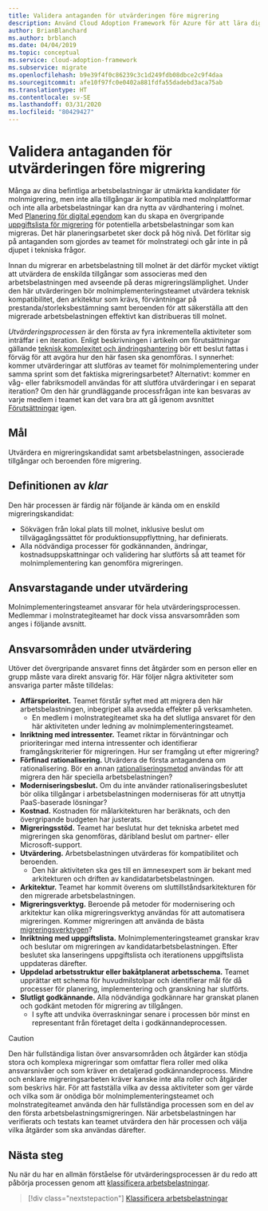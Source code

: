 ```yaml
---
title: Validera antaganden för utvärderingen före migrering
description: Använd Cloud Adoption Framework för Azure för att lära dig hur du verifierar antaganden för utvärdering innan du påbörjar migreringen till molnet.
author: BrianBlanchard
ms.author: brblanch
ms.date: 04/04/2019
ms.topic: conceptual
ms.service: cloud-adoption-framework
ms.subservice: migrate
ms.openlocfilehash: b9e39f4f0c86239c3c1d249fdb08dbce2c9f4daa
ms.sourcegitcommit: afe10f97fc0e0402a881fdfa55dadebd3aca75ab
ms.translationtype: HT
ms.contentlocale: sv-SE
ms.lasthandoff: 03/31/2020
ms.locfileid: "80429427"
---
```

# <a name="validate-assessment-assumptions-before-migration"></a>Validera antaganden för utvärderingen före migrering

Många av dina befintliga arbetsbelastningar är utmärkta kandidater för molnmigrering, men inte alla tillgångar är kompatibla med molnplattformar och inte alla arbetsbelastningar kan dra nytta av värdhantering i molnet. Med [Planering för digital egendom](../../../digital-estate/index.md) kan du skapa en övergripande [uppgiftslista för migrering](../prerequisites/technical-complexity.md#migration-backlog-aligning-business-priorities-and-timing) för potentiella arbetsbelastningar som kan migreras. Det här planeringsarbetet sker dock på hög nivå. Det förlitar sig på antaganden som gjordes av teamet för molnstrategi och går inte in på djupet i tekniska frågor.

Innan du migrerar en arbetsbelastning till molnet är det därför mycket viktigt att utvärdera de enskilda tillgångar som associeras med den arbetsbelastningen med avseende på deras migreringslämplighet. Under den här utvärderingen bör molnimplementeringsteamet utvärdera teknisk kompatibilitet, den arkitektur som krävs, förväntningar på prestanda/storleksbestämning samt beroenden för att säkerställa att den migrerade arbetsbelastningen effektivt kan distribueras till molnet.

*Utvärderingsprocessen* är den första av fyra inkrementella aktiviteter som inträffar i en iteration. Enligt beskrivningen i artikeln om förutsättningar gällande [teknisk komplexitet och ändringshantering](../prerequisites/technical-complexity.md) bör ett beslut fattas i förväg för att avgöra hur den här fasen ska genomföras. I synnerhet: kommer utvärderingar att slutföras av teamet för molnimplementering under samma sprint som det faktiska migreringsarbetet? Alternativt: kommer en våg- eller fabriksmodell användas för att slutföra utvärderingar i en separat iteration? Om den här grundläggande processfrågan inte kan besvaras av varje medlem i teamet kan det vara bra att gå igenom avsnittet [Förutsättningar](../prerequisites/index.md) igen.

## <a name="objective"></a>Mål

Utvärdera en migreringskandidat samt arbetsbelastningen, associerade tillgångar och beroenden före migrering.

## <a name="definition-of-done"></a>Definitionen av *klar*

Den här processen är färdig när följande är kända om en enskild migreringskandidat:

- Sökvägen från lokal plats till molnet, inklusive beslut om tillvägagångssättet för produktionsuppflyttning, har definierats.
- Alla nödvändiga processer för godkännanden, ändringar, kostnadsuppskattningar och validering har slutförts så att teamet för molnimplementering kan genomföra migreringen.

## <a name="accountability-during-assessment"></a>Ansvarstagande under utvärdering

Molnimplementeringsteamet ansvarar för hela utvärderingsprocessen. Medlemmar i molnstrategiteamet har dock vissa ansvarsområden som anges i följande avsnitt.

## <a name="responsibilities-during-assessment"></a>Ansvarsområden under utvärdering

Utöver det övergripande ansvaret finns det åtgärder som en person eller en grupp måste vara direkt ansvarig för. Här följer några aktiviteter som ansvariga parter måste tilldelas:

- **Affärsprioritet.** Teamet förstår syftet med att migrera den här arbetsbelastningen, inbegripet alla avsedda effekter på verksamheten.
  - En medlem i molnstrategiteamet ska ha det slutliga ansvaret för den här aktiviteten under ledning av molnimplementeringsteamet.
- **Inriktning med intressenter.** Teamet riktar in förväntningar och prioriteringar med interna intressenter och identifierar framgångskriterier för migreringen. Hur ser framgång ut efter migrering?
- **Förfinad rationalisering.** Utvärdera de första antagandena om rationalisering. Bör en annan [rationaliseringsmetod](../../../digital-estate/rationalize.md) användas för att migrera den här speciella arbetsbelastningen?
- **Moderniseringsbeslut.** Om du inte använder rationaliseringsbeslutet bör olika tillgångar i arbetsbelastningen moderniseras för att utnyttja PaaS-baserade lösningar?
- **Kostnad.** Kostnaden för målarkitekturen har beräknats, och den övergripande budgeten har justerats.
- **Migreringsstöd.** Teamet har beslutat hur det tekniska arbetet med migreringen ska genomföras, däribland beslut om partner- eller Microsoft-support.
- **Utvärdering.** Arbetsbelastningen utvärderas för kompatibilitet och beroenden.
  - Den här aktiviteten ska ges till en ämnesexpert som är bekant med arkitekturen och driften av kandidatarbetsbelastningen.
- **Arkitektur.** Teamet har kommit överens om sluttillståndsarkitekturen för den migrerade arbetsbelastningen.
- **Migreringsverktyg.** Beroende på metoder för modernisering och arkitektur kan olika migreringsverktyg användas för att automatisera migreringen. Kommer migreringen att använda de bästa [migreringsverktygen](../../../decision-guides/migrate-decision-guide/index.md)?
- **Inriktning med uppgiftslista.** Molnimplementeringsteamet granskar krav och beslutar om migreringen av kandidatarbetsbelastningen. Efter beslutet ska lanseringens uppgiftslista och iterationens uppgiftslista uppdateras därefter.
- **Uppdelad arbetsstruktur eller bakåtplanerat arbetsschema.** Teamet upprättar ett schema för huvudmilstolpar och identifierar mål för då processer för planering, implementering och granskning har slutförts.
- **Slutligt godkännande.** Alla nödvändiga godkännare har granskat planen och godkänt metoden för migrering av tillgången.
  - I syfte att undvika överraskningar senare i processen bör minst en representant från företaget delta i godkännandeprocessen.

> [!CAUTION]
> Den här fullständiga listan över ansvarsområden och åtgärder kan stödja stora och komplexa migreringar som omfattar flera roller med olika ansvarsnivåer och som kräver en detaljerad godkännandeprocess. Mindre och enklare migreringsarbeten kräver kanske inte alla roller och åtgärder som beskrivs här. För att fastställa vilka av dessa aktiviteter som ger värde och vilka som är onödiga bör molnimplementeringsteamet och molnstrategiteamet använda den här fullständiga processen som en del av den första arbetsbelastningsmigreringen. När arbetsbelastningen har verifierats och testats kan teamet utvärdera den här processen och välja vilka åtgärder som ska användas därefter.

## <a name="next-steps"></a>Nästa steg

Nu när du har en allmän förståelse för utvärderingsprocessen är du redo att påbörja processen genom att [klassificera arbetsbelastningar](./classify.md).

> [!div class="nextstepaction"]
> [Klassificera arbetsbelastningar](./classify.md)
